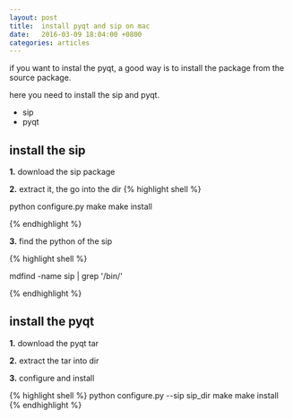 ```yaml
---
layout: post
title:  install pyqt and sip on mac
date:   2016-03-09 18:04:00 +0800
categories: articles
---
```


if you want to instal the pyqt, a good way is to install the package from the
source package.

here you need to install the sip and pyqt.

+ sip
+ pyqt

## install the sip

**1.** download the sip package

**2.** extract it, the go into the dir
{% highlight shell %}

python configure.py
make
make install

{% endhighlight %}

**3.** find the python of the sip

{% highlight shell %}

mdfind -name sip | grep '/bin/'

{% endhighlight %}

## install the pyqt

**1.** download the pyqt tar

**2.** extract the tar into dir

**3.** configure and install

{% highlight shell %}
python configure.py --sip sip_dir
make
make install
{% endhighlight %}
